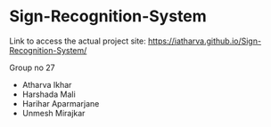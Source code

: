 # Sign-Recognition-System
Link to access the actual project site: https://iatharva.github.io/Sign-Recognition-System/

Group no 27
- Atharva Ikhar
- Harshada Mali
- Harihar Aparmarjane
- Unmesh Mirajkar
